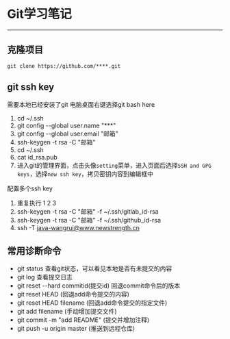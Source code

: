 # Git学习笔记
---
## 克隆项目
`git clone https://github.com/****.git`

## git ssh key
需要本地已经安装了git
电脑桌面右键选择git bash here
1. cd ~/.ssh
2. git config --global user.name "***"
3. git config --global user.email  "邮箱"
4. ssh-keygen -t rsa -C "邮箱"
5. cd ~/.ssh
6. cat id_rsa.pub
7. 进入git的管理界面，点击头像`setting`菜单，进入页面后选择`SSH and GPG keys`，选择`new ssh key`，拷贝密钥内容到编辑框中

配置多个ssh key
1. 重复执行 1 2 3 
2. ssh-keygen -t rsa -C "邮箱" -f ~/.ssh/gitlab_id-rsa
3. ssh-keygen -t rsa -C "邮箱" -f ~/.ssh/github_id-rsa
4. ssh -T java-wangrui@www.newstrength.cn

## 常用诊断命令
- git status 查看git状态，可以看见本地是否有未提交的内容
- git log 查看提交日志
- git reset --hard commitid(提交id) 回退commit命令后的版本
- git reset HEAD (回退add命令提交的内容)
- git reset HEAD filename (回退add命令提交的指定文件)
- git add filename (手动增加提交文件)
- git commit -m "add README" (提交并增加注释)
- git push -u origin master (推送到远程仓库)
